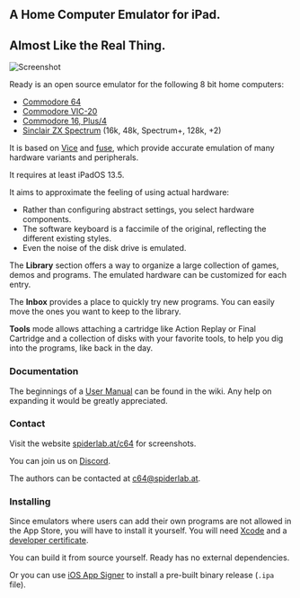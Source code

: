 ## A Home Computer Emulator for iPad.
## Almost Like the Real Thing.

![Screenshot](screenshot.png)

Ready is an open source emulator for the following 8 bit home computers:

- [Commodore 64](https://en.wikipedia.org/wiki/Commodore_64)
- [Commodore VIC-20](https://en.wikipedia.org/wiki/Commodore_VIC-20)
- [Commodore 16, Plus/4](https://en.wikipedia.org/wiki/Commodore_Plus/4)
- [Sinclair ZX Spectrum](https://en.wikipedia.org/wiki/ZX_Spectrum) (16k, 48k, Spectrum+, 128k, +2)

It is based on [Vice](http://vice-emu.sourceforge.net) and [fuse](http://fuse-emulator.sourceforge.net/), which provide accurate emulation of many hardware variants and peripherals.

It requires at least iPadOS 13.5.

It aims to approximate the feeling of using actual hardware: 
- Rather than configuring abstract settings, you select hardware components.
- The software keyboard is a faccimile of the original, reflecting the different existing styles.
- Even the noise of the disk drive is emulated.

The **Library** section offers a way to organize a large collection of games, demos and programs. The emulated hardware can be customized for each entry.

The **Inbox** provides a place to quickly try new programs. You can easily move the ones you want to keep to the library.

**Tools** mode allows attaching a cartridge like Action Replay or Final Cartridge and a collection of disks with your favorite tools, to help you dig into the programs, like back in the day.

### Documentation

The beginnings of a [User Manual](https://github.com/Spider-Lab/C64/wiki/User%20Manual) can be found in the wiki. Any help on expanding it would be greatly appreciated.

### Contact

Visit the website [spiderlab.at/c64](http://spiderlab.at/c64/) for screenshots.

You can join us on [Discord](https://discord.gg/4GuSY5e).

The authors can be contacted at c64@spiderlab.at.

### Installing

Since emulators where users can add their own programs are not allowed in the App Store, you will have to install it yourself. You will need [Xcode](https://developer.apple.com/xcode/) and a [developer certificate](https://developer.apple.com/account/).

You can build it from source yourself. Ready has no external dependencies. 

Or you can use [iOS App Signer](https://dantheman827.github.io/ios-app-signer/) to install a pre-built binary release (`.ipa` file).
